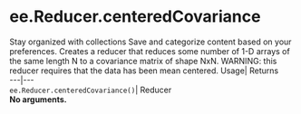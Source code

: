  
#  ee.Reducer.centeredCovariance 
Stay organized with collections  Save and categorize content based on your preferences. 
Creates a reducer that reduces some number of 1-D arrays of the same length N to a covariance matrix of shape NxN. WARNING: this reducer requires that the data has been mean centered. Usage| Returns  
---|---  
`ee.Reducer.centeredCovariance()`| Reducer  
**No arguments.**
